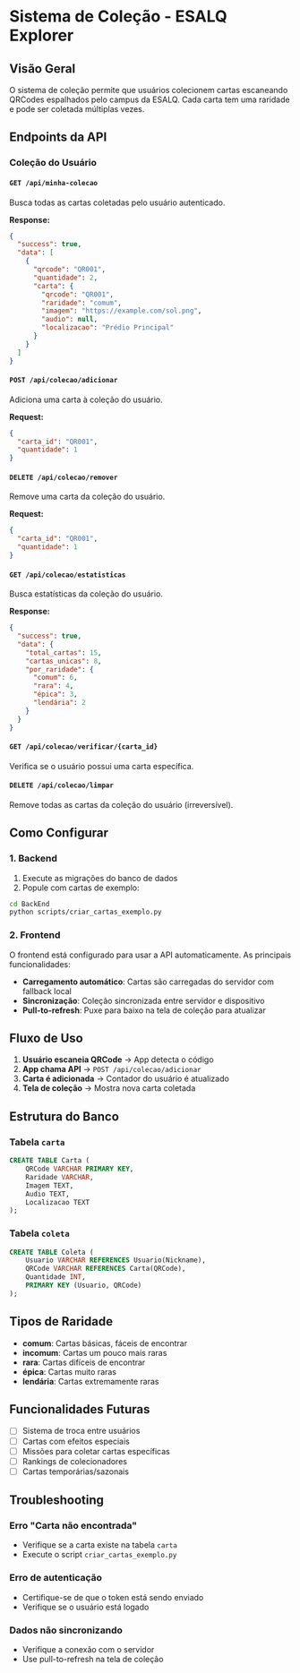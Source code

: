 # Sistema de Coleção - ESALQ Explorer

## Visão Geral

O sistema de coleção permite que usuários colecionem cartas escaneando QRCodes espalhados pelo campus da ESALQ. Cada carta tem uma raridade e pode ser coletada múltiplas vezes.

## Endpoints da API

### Coleção do Usuário

#### `GET /api/minha-colecao`
Busca todas as cartas coletadas pelo usuário autenticado.

**Response:**
```json
{
  "success": true,
  "data": [
    {
      "qrcode": "QR001",
      "quantidade": 2,
      "carta": {
        "qrcode": "QR001",
        "raridade": "comum",
        "imagem": "https://example.com/sol.png",
        "audio": null,
        "localizacao": "Prédio Principal"
      }
    }
  ]
}
```

#### `POST /api/colecao/adicionar`
Adiciona uma carta à coleção do usuário.

**Request:**
```json
{
  "carta_id": "QR001",
  "quantidade": 1
}
```

#### `DELETE /api/colecao/remover`
Remove uma carta da coleção do usuário.

**Request:**
```json
{
  "carta_id": "QR001", 
  "quantidade": 1
}
```

#### `GET /api/colecao/estatisticas`
Busca estatísticas da coleção do usuário.

**Response:**
```json
{
  "success": true,
  "data": {
    "total_cartas": 15,
    "cartas_unicas": 8,
    "por_raridade": {
      "comum": 6,
      "rara": 4,
      "épica": 3,
      "lendária": 2
    }
  }
}
```

#### `GET /api/colecao/verificar/{carta_id}`
Verifica se o usuário possui uma carta específica.

#### `DELETE /api/colecao/limpar`
Remove todas as cartas da coleção do usuário (irreversível).

## Como Configurar

### 1. Backend

1. Execute as migrações do banco de dados
2. Popule com cartas de exemplo:
```bash
cd BackEnd
python scripts/criar_cartas_exemplo.py
```

### 2. Frontend

O frontend está configurado para usar a API automaticamente. As principais funcionalidades:

- **Carregamento automático**: Cartas são carregadas do servidor com fallback local
- **Sincronização**: Coleção sincronizada entre servidor e dispositivo
- **Pull-to-refresh**: Puxe para baixo na tela de coleção para atualizar

## Fluxo de Uso

1. **Usuário escaneia QRCode** → App detecta o código
2. **App chama API** → `POST /api/colecao/adicionar`
3. **Carta é adicionada** → Contador do usuário é atualizado
4. **Tela de coleção** → Mostra nova carta coletada

## Estrutura do Banco

### Tabela `carta`
```sql
CREATE TABLE Carta (
    QRCode VARCHAR PRIMARY KEY,
    Raridade VARCHAR,
    Imagem TEXT,
    Audio TEXT,
    Localizacao TEXT
);
```

### Tabela `coleta`
```sql
CREATE TABLE Coleta (
    Usuario VARCHAR REFERENCES Usuario(Nickname),
    QRCode VARCHAR REFERENCES Carta(QRCode),
    Quantidade INT,
    PRIMARY KEY (Usuario, QRCode)
);
```

## Tipos de Raridade

- **comum**: Cartas básicas, fáceis de encontrar
- **incomum**: Cartas um pouco mais raras
- **rara**: Cartas difíceis de encontrar
- **épica**: Cartas muito raras
- **lendária**: Cartas extremamente raras

## Funcionalidades Futuras

- [ ] Sistema de troca entre usuários
- [ ] Cartas com efeitos especiais
- [ ] Missões para coletar cartas específicas
- [ ] Rankings de colecionadores
- [ ] Cartas temporárias/sazonais

## Troubleshooting

### Erro "Carta não encontrada"
- Verifique se a carta existe na tabela `carta`
- Execute o script `criar_cartas_exemplo.py`

### Erro de autenticação
- Certifique-se de que o token está sendo enviado
- Verifique se o usuário está logado

### Dados não sincronizando
- Verifique a conexão com o servidor
- Use pull-to-refresh na tela de coleção
